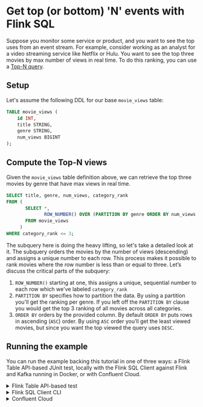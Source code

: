 # Get top (or bottom) 'N' events with Flink SQL

Suppose you monitor some service or product, and you want to see the top uses from an event stream.  For example, consider working as an analyst for a video streaming service like Netflix or Hulu.  You want to see the top three movies by max number of views in real time.  To do this ranking, you can use a [Top-N query](https://nightlies.apache.org/flink/flink-docs-release-1.19/docs/dev/table/sql/queries/topn/). 

## Setup

Let's assume the following DDL for our base `movie_views` table:

```sql
TABLE movie_views (
    id INT,
    title STRING,
    genre STRING,
    num_views BIGINT
);
```

## Compute the Top-N views

Given the `movie_views` table definition above, we can retrieve the top three movies by genre that have max views in real time.

```sql
SELECT title, genre, num_views, category_rank
FROM (
       SELECT *,
              ROW_NUMBER() OVER (PARTITION BY genre ORDER BY num_views DESC) as category_rank
       FROM movie_views
     )
WHERE category_rank <= 3;
```

The subquery here is doing the heavy lifting, so let's take a detailed look at it.  The subquery orders the movies by the number of views (descending) and assigns a unique number to each row.  This process makes it possible to rank movies where the row number is less than or equal to three. Let’s discuss the critical parts of the subquery:

1. `ROW_NUMBER()` starting at one, this assigns a unique, sequential number to each row which we've labeled `category_rank`
2. `PARTITION BY` specifies how to partition the data. By using a partition you'll get the ranking per genre.  If you left off the `PARTITION BY` clause you would get the top 3 ranking of all movies across all categories.
3. `ORDER BY` orders by the provided column.  By default `ORDER BY` puts rows in ascending (`ASC`) order. By using `ASC` order you’ll get the least viewed movies, but since you want the top viewed the query uses `DESC`.


## Running the example

You can run the example backing this tutorial in one of three ways: a Flink Table API-based JUnit test, locally with the Flink SQL Client 
against Flink and Kafka running in Docker, or with Confluent Cloud.

<details>
  <summary>Flink Table API-based test</summary>

  #### Prerequisites

  * Java 17, e.g., follow the OpenJDK installation instructions [here](https://openjdk.org/install/) if you don't have Java. 
  * Docker running via [Docker Desktop](https://docs.docker.com/desktop/) or [Docker Engine](https://docs.docker.com/engine/install/)

  #### Run the test

Run the following command to execute [FlinkSqlTopNTest#testTopN](src/test/java/io/confluent/developer/FlinkSqlTopNTest.java):

  ```plaintext
  ./gradlew clean :top-N:flinksql:test
  ```

  The test starts Kafka and Schema Registry with [Testcontainers](https://testcontainers.com/), runs the Flink SQL commands
  above against a local Flink `StreamExecutionEnvironment`, and ensures that the aggregation results are what we expect.
</details>

<details>
  <summary>Flink SQL Client CLI</summary>

  #### Prerequisites

  * Docker running via [Docker Desktop](https://docs.docker.com/desktop/) or [Docker Engine](https://docs.docker.com/engine/install/)
  * [Docker Compose](https://docs.docker.com/compose/install/). Ensure that the command `docker compose version` succeeds.

  #### Run the commands

  First, start Flink and Kafka:

  ```shell
  docker compose -f ./docker/docker-compose-flinksql.yml up -d
  ```

  Next, open the Flink SQL Client CLI:

  ```shell
  docker exec -it flink-sql-client sql-client.sh
  ```

  Finally, run following SQL statements to create the `movie_views` table backed by Kafka running in Docker, populate it with
  test data, and run the Top-N query.

  ```sql
  CREATE TABLE movie_views (
                    id INT,
                    title STRING,
                    genre STRING,
                    num_views BIGINT                 
  ) WITH (
      'connector' = 'kafka',
      'topic' = 'movie_views',
      'properties.bootstrap.servers' = 'broker:9092',
      'scan.startup.mode' = 'earliest-offset',
      'key.format' = 'raw',
      'key.fields' = 'id',
      'value.format' = 'json',
      'value.fields-include' = 'EXCEPT_KEY'
  );
  ```

  ```sql
  INSERT INTO movie_views (id, title, genre, num_views)
  VALUES (123, 'The Dark Knight', 'Action', 100240),
         (456, 'Avengers: Endgame', 'Action', 200010),
         (789, 'Inception', 'Sci-Fi', 150000),
         (147, 'Joker', 'Drama', 120304),
         (258, 'The Godfather', 'Drama', 300202),
         (369, 'Casablanca', 'Romance', 400400),
         (321, 'The Shawshank Redemption', 'Drama', 500056),
         (654, 'Forrest Gump', 'Drama', 350345),
         (987, 'Fight Club', 'Drama', 250250),
         (135, 'Pulp Fiction', 'Crime', 160160),
         (246, 'The Godfather: Part II', 'Crime', 170170),
         (357, 'The Departed', 'Crime', 180180),
         (842, 'Toy Story 3', 'Animation', 190190),
         (931, 'Up', 'Animation', 200200),
         (624, 'The Lion King', 'Animation', 210210),
         (512, 'Star Wars: The Force Awakens', 'Sci-Fi', 220220),
         (678, 'The Matrix', 'Sci-Fi', 230230),
         (753, 'Interstellar', 'Sci-Fi', 240240),
         (834, 'Titanic', 'Romance', 250250),
         (675, 'Pride and Prejudice', 'Romance', 260260);
  ```

  ```sql
SELECT title, genre, num_views, category_rank
FROM (
       SELECT *,
              ROW_NUMBER() OVER (PARTITION BY genre ORDER BY num_views DESC) as category_rank
       FROM movie_views
     )
WHERE category_rank <= 3;
  ```

  The query output should look like this:

  ```plaintext
                            title                          genre            num_views        category_rank
              Avengers: Endgame                         Action               200010                    1
                The Dark Knight                         Action               100240                    2
                     Casablanca                        Romance               400400                    1
       The Shawshank Redemption                          Drama               500056                    1
                   Forrest Gump                          Drama               350345                    2
                  The Godfather                          Drama               300202                    3
                   The Departed                          Crime               180180                    1
         The Godfather: Part II                          Crime               170170                    2
                   Pulp Fiction                          Crime               160160                    3
                  The Lion King                      Animation               210210                    1
                             Up                      Animation               200200                    2
                    Toy Story 3                      Animation               190190                    3
                   Interstellar                         Sci-Fi               240240                    1
                     The Matrix                         Sci-Fi               230230                    2
   Star Wars: The Force Awakens                         Sci-Fi               220220                    3
            Pride and Prejudice                        Romance               260260                    2
                        Titanic                        Romance               250250                    3 
  ```

  When you are finished, clean up the containers used for this tutorial by running:

  ```shell
  docker compose -f ./docker/docker-compose-flinksql.yml down
  ```

</details>

<details>
  <summary>Confluent Cloud</summary>

  #### Prerequisites

  * A [Confluent Cloud](https://confluent.cloud/signup) account
  * A Flink compute pool created in Confluent Cloud. Follow [this](https://docs.confluent.io/cloud/current/flink/get-started/quick-start-cloud-console.html) quick start to create one.

  #### Run the commands

  In the Confluent Cloud Console, navigate to your environment and then click the `Open SQL Workspace` button for the compute
  pool that you have created.

  Select the default catalog (Confluent Cloud environment) and database (Kafka cluster) to use with the dropdowns at the top right.

  Finally, run following SQL statements to create the `movie_views` table, populate it with test data, and run the Top-N query.

  ```sql
 CREATE TABLE movie_views (
            id INT,
            title STRING,
            genre STRING,
            num_views BIGINT
 );
  ```

  ```sql
  INSERT INTO movie_views (id, title, genre, num_views)
  VALUES (123, 'The Dark Knight', 'Action', 100240),
         (456, 'Avengers: Endgame', 'Action', 200010),
         (789, 'Inception', 'Sci-Fi', 150000),
         (147, 'Joker', 'Drama', 120304),
         (258, 'The Godfather', 'Drama', 300202),
         (369, 'Casablanca', 'Romance', 400400),
         (321, 'The Shawshank Redemption', 'Drama', 500056),
         (654, 'Forrest Gump', 'Drama', 350345),
         (987, 'Fight Club', 'Drama', 250250),
         (135, 'Pulp Fiction', 'Crime', 160160),
         (246, 'The Godfather: Part II', 'Crime', 170170),
         (357, 'The Departed', 'Crime', 180180),
         (842, 'Toy Story 3', 'Animation', 190190),
         (931, 'Up', 'Animation', 200200),
         (624, 'The Lion King', 'Animation', 210210),
         (512, 'Star Wars: The Force Awakens', 'Sci-Fi', 220220),
         (678, 'The Matrix', 'Sci-Fi', 230230),
         (753, 'Interstellar', 'Sci-Fi', 240240),
         (834, 'Titanic', 'Romance', 250250),
         (675, 'Pride and Prejudice', 'Romance', 260260);
  ```

  ```sql
  SELECT title, genre, num_views, category_rank
  FROM (
         SELECT *,
                ROW_NUMBER() OVER (PARTITION BY genre ORDER BY num_views DESC) as category_rank
         FROM movie_views
       )
  WHERE category_rank <= 3;
  ```

  The query output should look like this:

  ![](img/query-output_1.png)
  ![](img/query-output_2.png)
  ![](img/query-output_3.png)
  ![](img/query-output_4.png)

